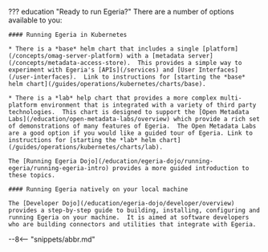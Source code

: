 <!-- SPDX-License-Identifier: CC-BY-4.0 -->
<!-- Copyright Contributors to the ODPi Egeria project. -->


??? education "Ready to run Egeria?"
    There are a number of options available to you:

    #### Running Egeria in Kubernetes

    * There is a *base* helm chart that includes a single [platform](/concepts/omag-server-platform) with a [metadata server](/concepts/metadata-access-store).  This provides a simple way to experiment with Egeria's [APIs](/services) and [User Interfaces](/user-interfaces).  Link to instructions for [starting the *base* helm chart](/guides/operations/kubernetes/charts/base).

    * There is a *lab* help chart that provides a more complex multi-platform environment that is integrated with a variety of third party technologies.  This chart is designed to support the [Open Metadata Labs](/education/open-metadata-labs/overview) which provide a rich set of demonstrations of many features of Egeria.  The Open Metadata Labs are a good option if you would like a guided tour of Egeria. Link to instructions for [starting the *lab* helm chart](/guides/operations/kubernetes/charts/lab).

    The [Running Egeria Dojo](/education/egeria-dojo/running-egeria/running-egeria-intro) provides a more guided introduction to these topics.

    #### Running Egeria natively on your local machine

    The [Developer Dojo](/education/egeria-dojo/developer/overview) provides a step-by-step guide to building, installing, configuring and running Egeria on your machine.  It is aimed at software developers who are building connectors and utilities that integrate with Egeria.
    
--8<-- "snippets/abbr.md"
